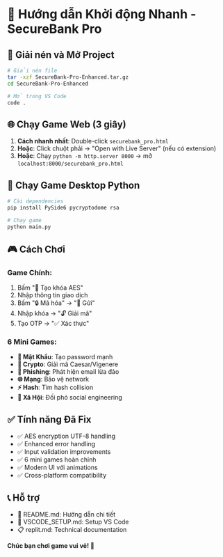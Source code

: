 # 🚀 Hướng dẫn Khởi động Nhanh - SecureBank Pro

## 📁 Giải nén và Mở Project

```bash
# Giải nén file
tar -xzf SecureBank-Pro-Enhanced.tar.gz
cd SecureBank-Pro-Enhanced

# Mở trong VS Code
code .
```

## 🌐 Chạy Game Web (3 giây)

1. **Cách nhanh nhất**: Double-click `securebank_pro.html`
2. **Hoặc**: Click chuột phải → "Open with Live Server" (nếu có extension)
3. **Hoặc**: Chạy `python -m http.server 8000` → mở `localhost:8000/securebank_pro.html`

## 🐍 Chạy Game Desktop Python

```bash
# Cài dependencies
pip install PySide6 pycryptodome rsa

# Chạy game
python main.py
```

## 🎮 Cách Chơi

### Game Chính:
1. Bấm "🔑 Tạo khóa AES"
2. Nhập thông tin giao dịch
3. Bấm "🔒 Mã hóa" → "📨 Gửi"
4. Nhập khóa → "🔓 Giải mã"
5. Tạo OTP → "✅ Xác thực"

### 6 Mini Games:
- **🔐 Mật Khẩu**: Tạo password mạnh
- **🧩 Crypto**: Giải mã Caesar/Vigenere
- **🎣 Phishing**: Phát hiện email lừa đảo
- **🌐 Mạng**: Bảo vệ network
- **⚡ Hash**: Tìm hash collision
- **👥 Xã Hội**: Đối phó social engineering

## ✅ Tính năng Đã Fix

- ✅ AES encryption UTF-8 handling
- ✅ Enhanced error handling
- ✅ Input validation improvements
- ✅ 6 mini games hoàn chỉnh
- ✅ Modern UI với animations
- ✅ Cross-platform compatibility

## 📞 Hỗ trợ

- 📖 README.md: Hướng dẫn chi tiết
- 🔧 VSCODE_SETUP.md: Setup VS Code
- 📋 replit.md: Technical documentation

**Chúc bạn chơi game vui vẻ! 🎉**